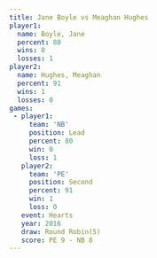 ```yaml
---
title: Jane Boyle vs Meaghan Hughes
player1:               
  name: Boyle, Jane    
  percent: 80          
  wins: 0              
  losses: 1            
player2:               
  name: Hughes, Meaghan
  percent: 91          
  wins: 1              
  losses: 0            
games:
 - player1:        
     team: 'NB'    
     position: Lead
     percent: 80   
     win: 0        
     loss: 1       
   player2:          
     team: 'PE'      
     position: Second
     percent: 91     
     win: 1          
     loss: 0         
   event: Hearts       
   year: 2016          
   draw: Round Robin(5)
   score: PE 9 - NB 8  
---
```


